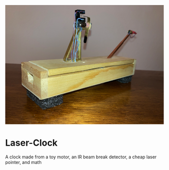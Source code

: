 ![Laser-Clock](LaserClock3.png)
# Laser-Clock
A clock made from a toy motor, an IR beam break detector, a cheap laser pointer, and math
